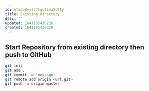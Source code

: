 ```yaml
---
id: efmdo8vylz7hqstiva3c9fy
title: Existing Directory
desc: ''
updated: 1641185430226
created: 1641185430226
---
```



## Start Repository from existing directory then push to GitHub

```bash
git init
git add .
git commit -m 'message'
git remote add origin <url.git>
git push -u origin master
```
